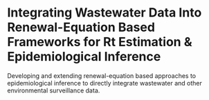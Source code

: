 # Integrating Wastewater Data Into Renewal-Equation Based Frameworks for Rt Estimation & Epidemiological Inference
Developing and extending renewal-equation based approaches to epidemiological inference to directly integrate wastewater and other environmental surveillance data.
